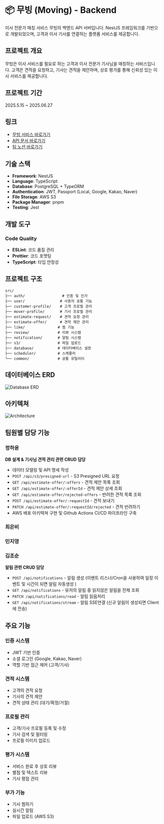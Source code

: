 # 📦 무빙 (Moving) - Backend

이사 전문가 매칭 서비스 무빙의 백엔드 API 서버입니다. NestJS 프레임워크를 기반으로 개발되었으며, 고객과 이사 기사를 연결하는 플랫폼 서비스를 제공합니다.

## 프로젝트 개요

무빙은 이사 서비스를 필요로 하는 고객과 이사 전문가 기사님을 매칭하는 서비스입니다. 고객은 견적을 요청하고, 기사는 견적을 제안하며, 상호 평가를 통해 신뢰성 있는 이사 서비스를 제공합니다.

## 프로젝트 기간

2025.5.15 ~ 2025.06.27

## 링크

- [무빙 서비스 바로가기](https://5-moving.vercel.app/)
- [API 문서 바로가기](https://hay-oon.com/api-docs)
- [팀 노션 바로가기](https://positive-kingfisher-003.notion.site/1-_-1f0d9fa672ba8055b067ec2833354efd?source=copy_link)

## 기술 스택

- **Framework**: NestJS
- **Language**: TypeScript
- **Database**: PostgreSQL + TypeORM
- **Authentication**: JWT, Passport (Local, Google, Kakao, Naver)
- **File Storage**: AWS S3
- **Package Manager**: pnpm
- **Testing**: Jest

## 개발 도구

### Code Quality

- **ESLint**: 코드 품질 관리
- **Prettier**: 코드 포맷팅
- **TypeScript**: 타입 안정성

## 프로젝트 구조

```
src/
├── auth/                 # 인증 및 인가
├── user/                # 사용자 공통 기능
├── customer-profile/    # 고객 프로필 관리
├── mover-profile/       # 기사 프로필 관리
├── estimate-request/    # 견적 요청 관리
├── estimate-offer/      # 견적 제안 관리
├── like/               # 찜 기능
├── review/             # 리뷰 시스템
├── notification/       # 알림 시스템
├── s3/                 # 파일 업로드
├── database/           # 데이터베이스 설정
├── scheduler/          # 스케줄러
└── common/             # 공통 유틸리티
```

## 데이터베이스 ERD

![Database ERD](./docs/moving-erd.svg)

## 아키텍쳐

![Architecture](./docs/moving-architecture_final.png)

## 팀원별 담당 기능

### 정하윤

**DB 설계 & 기사님 견적 관리 관련 CRUD 담당**

- 데이터 모델링 및 API 명세 작성
- `POST /api/s3/presigned-url` - S3 Presigned URL 요청
- `GET /api/estimate-offer/:offers` - 견적 제안 목록 조회
- `GET /api/estimate-offer/:offerId` - 견적 제안 상세 조회
- `GET /api/estimate-offer/rejected-offers` - 반려한 견적 목록 조회
- `POST /api/estimate-offer/:requestId` - 견적 보내기
- `PATCH /api/estimate-offer/:requestId/rejected` - 견적 반려하기
- AWS 배포 아키텍쳐 구현 및 Github Actions CI/CD 파이프라인 구축

### 최은비

### 민지영

### 김조순

**알림 관련 CRUD 담당**

- `POST /api/notifications` - 알림 생성 (이벤트 리스너/Cron을 사용하여 일정 이벤트 및 시간이 되면 알림 자동생성 )
- `GET /api/notifications` - 유저의 알림 중 읽지않은 알림을 전체 조회
- `PATCH /api/notifications/read` - 알림 읽음처리
- `GET /api/notifications/stream` - 알림 SSE연결 (신규 알림이 생성되면 Client에 전송)

## 주요 기능

### 인증 시스템

- JWT 기반 인증
- 소셜 로그인 (Google, Kakao, Naver)
- 역할 기반 접근 제어 (고객/기사)

### 견적 시스템

- 고객의 견적 요청
- 기사의 견적 제안
- 견적 상태 관리 (대기/확정/거절)

### 프로필 관리

- 고객/기사 프로필 등록 및 수정
- 기사 검색 및 필터링
- 프로필 이미지 업로드

### 평가 시스템

- 서비스 완료 후 상호 리뷰
- 별점 및 텍스트 리뷰
- 기사 평점 관리

### 부가 기능

- 기사 찜하기
- 실시간 알림
- 파일 업로드 (AWS S3)
